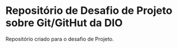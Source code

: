# Repositório de Desafio de Projeto sobre Git/GitHut da DIO
Repositório criado para o desafio de Projeto.


